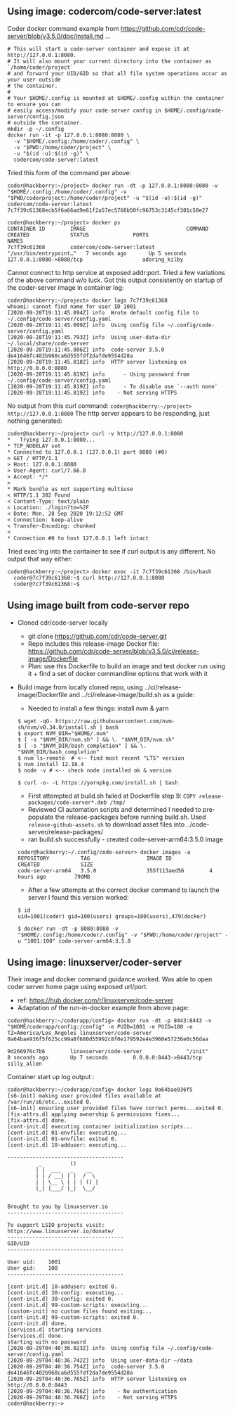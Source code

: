 
## Using image: codercom/code-server:latest

Coder docker command example from https://github.com/cdr/code-server/blob/v3.5.0/doc/install.md ...
```
# This will start a code-server container and expose it at http://127.0.0.1:8080.
# It will also mount your current directory into the container as `/home/coder/project`
# and forward your UID/GID so that all file system operations occur as your user outside
# the container.
#
# Your $HOME/.config is mounted at $HOME/.config within the container to ensure you can
# easily access/modify your code-server config in $HOME/.config/code-server/config.json
# outside the container.
mkdir -p ~/.config
docker run -it -p 127.0.0.1:8080:8080 \
  -v "$HOME/.config:/home/coder/.config" \
  -v "$PWD:/home/coder/project" \
  -u "$(id -u):$(id -g)" \
  codercom/code-server:latest
```

Tried this form of the command per above:
```
coder@hackberry:~/project> docker run -dt -p 127.0.0.1:8080:8080 -v "$HOME/.config:/home/coder/.config" -v "$PWD/coderproject:/home/coder/project" -u "$(id -u):$(id -g)" codercom/code-server:latest
7c7f39c61368ecb5f6a66ad9e61f2a57ec5760b50fc96753c3145cf301c58e27

coder@hackberry:~/project> docker ps
CONTAINER ID        IMAGE                                COMMAND                  CREATED             STATUS              PORTS                                      NAMES
7c7f39c61368        codercom/code-server:latest          "/usr/bin/entrypoint…"   7 seconds ago       Up 5 seconds        127.0.0.1:8080->8080/tcp                   adoring_kilby

```
Cannot connect to http service at exposed addr:port. Tried a few variations of the above command w/o luck. Got this output consistently on startup of the coder-server image in container log:

```
coder@hackberry:~/project> docker logs 7c7f39c61368
whoami: cannot find name for user ID 1001
[2020-09-28T19:11:45.094Z] info  Wrote default config file to ~/.config/code-server/config.yaml
[2020-09-28T19:11:45.099Z] info  Using config file ~/.config/code-server/config.yaml
[2020-09-28T19:11:45.793Z] info  Using user-data-dir ~/.local/share/code-server
[2020-09-28T19:11:45.806Z] info  code-server 3.5.0 de41646fc402b968ca6d555fdf2da7de9554d28a
[2020-09-28T19:11:45.818Z] info  HTTP server listening on http://0.0.0.0:8080
[2020-09-28T19:11:45.819Z] info      - Using password from ~/.config/code-server/config.yaml
[2020-09-28T19:11:45.819Z] info      - To disable use `--auth none`
[2020-09-28T19:11:45.819Z] info    - Not serving HTTPS
```
No output from this curl command: `coder@hackberry:~/project> http://127.0.0.1:8080`
The http server appears to be responding, just nothing generated:
```
coder@hackberry:~/project> curl -v http://127.0.0.1:8080
*   Trying 127.0.0.1:8080...
* TCP_NODELAY set
* Connected to 127.0.0.1 (127.0.0.1) port 8080 (#0)
> GET / HTTP/1.1
> Host: 127.0.0.1:8080
> User-Agent: curl/7.66.0
> Accept: */*
>
* Mark bundle as not supporting multiuse
< HTTP/1.1 302 Found
< Content-Type: text/plain
< Location: ./login?to=%2F
< Date: Mon, 28 Sep 2020 19:12:52 GMT
< Connection: keep-alive
< Transfer-Encoding: chunked
<
* Connection #0 to host 127.0.0.1 left intact
```
Tried exec'ing into the container to see if curl output is any different. No output that way either:
```
coder@hackberry:~/project> docker exec -it 7c7f39c61368 /bin/bash
  coder@7c7f39c61368:~$ curl http://127.0.0.1:8080
  coder@7c7f39c61368:~$
```

## Using image built from code-server repo
* Cloned cdr/code-server locally
  * git clone https://github.com/cdr/code-server.git
  * Repo includes this release-image Docker file: https://github.com/cdr/code-server/blob/v3.5.0/ci/release-image/Dockerfile
  * Plan: use this Dockerfile to build an image and test docker run using it + find a set of docker commandline options that work with it
* Build image from locally cloned repo, using ../ci/release-image/Dockerfile and ../ci/release-image/build.sh as a guide:
  * Needed to install a few things: install nvm & yarn
  ```
  $ wget -qO- https://raw.githubusercontent.com/nvm-sh/nvm/v0.34.0/install.sh | bash
  $ export NVM_DIR="$HOME/.nvm"
  $ [ -s "$NVM_DIR/nvm.sh" ] && \. "$NVM_DIR/nvm.sh"
  $ [ -s "$NVM_DIR/bash_completion" ] && \. "$NVM_DIR/bash_completion"
  $ nvm ls-remote  # <-- find most recent "LTS" version
  $ nvm install 12.18.4
  $ node -v # <-- check node installed ok & version

  $ curl -o- -L https://yarnpkg.com/install.sh | bash
  ```

  * First attempted at build.sh failed at Dockerfile step 9: `COPY release-packages/code-server*.deb /tmp/`
  * Reviewed CI automation scripts and determined I needed to pre-populate the release-packages before running build.sh. Used `release-github-assets.sh` to download asset files into ../code-server/release-packages/
  * ran build.sh successfully - created code-server-arm64:3.5.0 image
  ```
  coder@hackberry:~/.config/code-server> docker images -a
  REPOSITORY          TAG                  IMAGE ID            CREATED             SIZE
  code-server-arm64   3.5.0                355f113aed56        4 hours ago         790MB
  ```
  * After a few attempts at the correct docker command to launch the server I found this version worked:
  ```
  $ id
  uid=1001(coder) gid=100(users) groups=100(users),479(docker)

  $ docker run -dt -p 8080:8080 -v "$HOME/.config:/home/coder/.config" -v "$PWD:/home/coder/project" -u "1001:100" code-server-arm64:3.5.0
  ```





## Using image: linuxserver/coder-server
Their image and docker command guidance worked. Was able to open coder server home page using exposed url/port.

* ref: https://hub.docker.com/r/linuxserver/code-server
* Adaptation of the run-in-docker example from above page:
```
coder@hackberry:~/coderapp/config> docker run -dt -p 8443:8443 -v "$HOME/coderapp/config:/config" -e PUID=1001 -e PGID=100 -e TZ=America/Los_Angeles linuxserver/code-server
0a64bae936f5f625cc99a8f680d55992c8f0e179592e4e3960e57236e0c56daa

9d266976c7b6        linuxserver/code-server              "/init"             8 seconds ago       Up 7 seconds        0.0.0.0:8443->8443/tcp                     silly_allen

```
Container start up log output :
```
coder@hackberry:~/coderapp/config> docker logs 0a64bae936f5
[s6-init] making user provided files available at /var/run/s6/etc...exited 0.
[s6-init] ensuring user provided files have correct perms...exited 0.
[fix-attrs.d] applying ownership & permissions fixes...
[fix-attrs.d] done.
[cont-init.d] executing container initialization scripts...
[cont-init.d] 01-envfile: executing...
[cont-init.d] 01-envfile: exited 0.
[cont-init.d] 10-adduser: executing...

-------------------------------------
          _         ()
         | |  ___   _    __
         | | / __| | |  /  \
         | | \__ \ | | | () |
         |_| |___/ |_|  \__/


Brought to you by linuxserver.io
-------------------------------------

To support LSIO projects visit:
https://www.linuxserver.io/donate/
-------------------------------------
GID/UID
-------------------------------------

User uid:    1001
User gid:    100
-------------------------------------

[cont-init.d] 10-adduser: exited 0.
[cont-init.d] 30-config: executing...
[cont-init.d] 30-config: exited 0.
[cont-init.d] 99-custom-scripts: executing...
[custom-init] no custom files found exiting...
[cont-init.d] 99-custom-scripts: exited 0.
[cont-init.d] done.
[services.d] starting services
[services.d] done.
starting with no password
[2020-09-29T04:40:36.023Z] info  Using config file ~/.config/code-server/config.yaml
[2020-09-29T04:40:36.742Z] info  Using user-data-dir ~/data
[2020-09-29T04:40:36.754Z] info  code-server 3.5.0 de41646fc402b968ca6d555fdf2da7de9554d28a
[2020-09-29T04:40:36.765Z] info  HTTP server listening on http://0.0.0.0:8443
[2020-09-29T04:40:36.766Z] info    - No authentication
[2020-09-29T04:40:36.766Z] info    - Not serving HTTPS
coder@hackberry:~>
```
